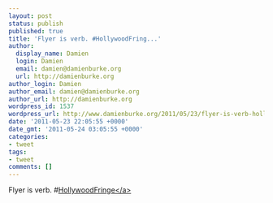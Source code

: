 ```yaml
---
layout: post
status: publish
published: true
title: 'Flyer is verb. #HollywoodFring...'
author:
  display_name: Damien
  login: Damien
  email: damien@damienburke.org
  url: http://damienburke.org
author_login: Damien
author_email: damien@damienburke.org
author_url: http://damienburke.org
wordpress_id: 1537
wordpress_url: http://www.damienburke.org/2011/05/23/flyer-is-verb-hollywoodfring/
date: '2011-05-23 22:05:55 +0000'
date_gmt: '2011-05-24 03:05:55 +0000'
categories:
- tweet
tags:
- tweet
comments: []
---
```

<p>Flyer is verb. #<a href="http:&#47;&#47;search.twitter.com&#47;search?q=%23HollywoodFringe" class="aktt_hashtag">HollywoodFringe<&#47;a></p>
